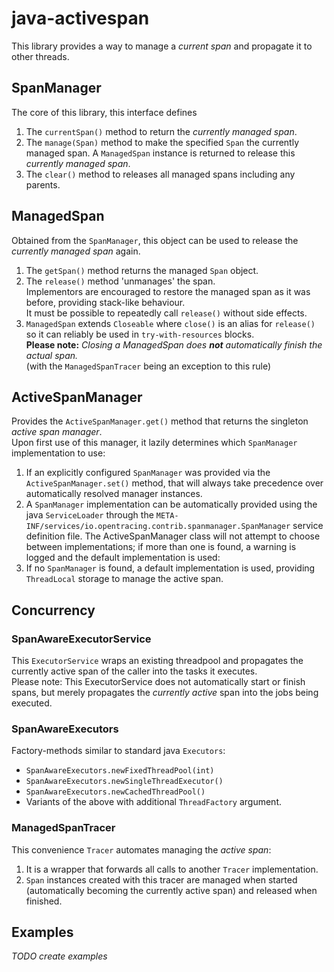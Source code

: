 # java-activespan

This library provides a way to manage a _current span_ and propagate it to other threads.

## SpanManager

The core of this library, this interface defines
 1. The `currentSpan()` method to return the _currently managed span_.
 2. The `manage(Span)` method to make the specified `Span` the currently managed span.
    A `ManagedSpan` instance is returned to release this _currently managed span_.
 3. The `clear()` method to releases all managed spans including any parents.

## ManagedSpan

Obtained from the `SpanManager`, this object can be used to 
release the _currently managed span_ again.
 1. The `getSpan()` method returns the managed `Span` object.
 2. The `release()` method 'unmanages' the span.  
    Implementors are encouraged to restore the managed span as it was before,
    providing stack-like behaviour.  
    It must be possible to repeatedly call `release()` without side effects.
 3. `ManagedSpan` extends `Closeable` where `close()` is an alias for `release()`
    so it can reliably be used in `try-with-resources` blocks.  
    **Please note:** _Closing a ManagedSpan does **not** automatically finish the actual span._  
    (with the `ManagedSpanTracer` being an exception to this rule)

## ActiveSpanManager

Provides the `ActiveSpanManager.get()` method that returns the singleton _active span manager_.  
Upon first use of this manager, it lazily determines which `SpanManager` implementation to use:
 1. If an explicitly configured `SpanManager` was provided via the `ActiveSpanManager.set()` method,
    that will always take precedence over automatically resolved manager instances.
 2. A `SpanManager` implementation can be automatically provided using the java `ServiceLoader` through the
    `META-INF/services/io.opentracing.contrib.spanmanager.SpanManager` service definition file.
    The ActiveSpanManager class will not attempt to choose between implementations;
    if more than one is found, a warning is logged and the default implementation is used:
 3. If no `SpanManager` is found, a default implementation is used,
    providing `ThreadLocal` storage to manage the active span.

## Concurrency

### SpanAwareExecutorService

This `ExecutorService` wraps an existing threadpool and propagates the currently active span
of the caller into the tasks it executes.  
Please note: This ExecutorService does not automatically start or finish spans,
but merely propagates the _currently active_ span into the jobs being executed.

### SpanAwareExecutors

Factory-methods similar to standard java `Executors`:  
 - `SpanAwareExecutors.newFixedThreadPool(int)`
 - `SpanAwareExecutors.newSingleThreadExecutor()`
 - `SpanAwareExecutors.newCachedThreadPool()`
 - Variants of the above with additional `ThreadFactory` argument.

### ManagedSpanTracer

This convenience `Tracer` automates managing the _active span_:
 1. It is a wrapper that forwards all calls to another `Tracer` implementation.
 2. `Span` instances created with this tracer are managed when started
    (automatically becoming the currently active span)
    and released when finished.

## Examples

_TODO create examples_
